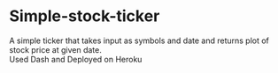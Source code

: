 # Simple-stock-ticker

A simple ticker that takes input as symbols and date and returns plot of stock price at given date.<br/>
Used Dash and Deployed on Heroku
